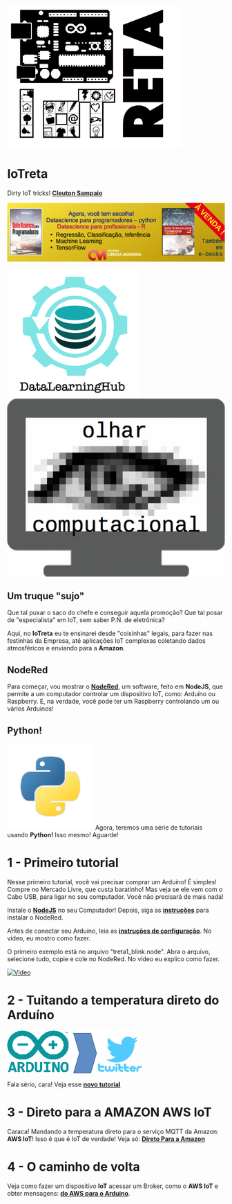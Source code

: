![](./logo-iotreta.png)
# IoTreta
Dirty IoT tricks!
[**Cleuton Sampaio**](https://github.com/cleuton)

[![](./banner_dois_livros.png)](http://www.lcm.com.br/site/#livros/detalhesLivro/data-science-para-profissionais---utilizando-r.html)

[![](./logo_fundo_branco.png)](http://datalearninghub.com)
[![](./olhar_computacional.bmp)](http://olharcomputacional.com)


## Um truque "sujo"

Que tal puxar o saco do chefe e conseguir aquela promoção? Que tal posar de "especialista" em IoT, sem saber P.N. de eletrônica? 

Aqui, no **IoTreta** eu te ensinarei desde "coisinhas" legais, para fazer nas festinhas da Empresa, até aplicações IoT complexas coletando dados atmosféricos e enviando para a **Amazon**.

## NodeRed

Para começar, vou mostrar o [**NodeRed**](https://nodered.org), um software, feito em **NodeJS**, que permite a um computador controlar um dispositivo IoT, como: Arduíno ou Raspberry. E, na verdade, você pode ter um Raspberry controlando um ou vários Arduinos!

## Python!
![](./python.png)
Agora, teremos uma série de tutoriais usando **Python!** Isso mesmo! Aguarde!





# 1 - Primeiro tutorial

Nesse primeiro tutorial, você vai precisar comprar um Arduíno! É simples! Compre no Mercado Livre, que custa baratinho! Mas veja se ele vem com o Cabo USB, para ligar no seu computador. Você não precisará de mais nada!

Instale o [**NodeJS**](https://nodejs.org/en/) no seu Computador! Depois, siga as [**instruções**](https://nodered.org/docs/getting-started/) para instalar o NodeRed.

Antes de conectar seu Arduíno, leia as [**instruções de configuração**](https://nodered.org/docs/hardware/arduino). No vídeo, eu mostro como fazer.

O primeiro exemplo está no arquivo "treta1_blink.node". Abra o arquivo, selecione tudo, copie e cole no NodeRed. No vídeo eu explico como fazer.

[![Video](http://img.youtube.com/vi/i-sae3emnBU/0.jpg)](http://www.youtube.com/watch?v=i-sae3emnBU)

# 2 - Tuitando a temperatura direto do Arduíno

![](./arduino_twitter.png)

Fala sério, cara! Veja esse [**novo tutorial**](./iotwitando)

# 3 - Direto para a AMAZON AWS IoT

Caraca! Mandando a temperatura direto para o serviço MQTT da Amazon: **AWS IoT**! Isso é que é IoT de verdade!
Veja só: [**Direto Para a Amazon**](./DiretoParaAmazon)

# 4 - O caminho de volta

Veja como fazer um dispositivo **IoT** acessar um Broker, como o **AWS IoT** e obter mensagens: [**do AWS para o Arduino**](./amazon_arduino).


